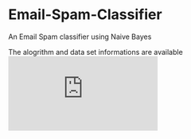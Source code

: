 # Email-Spam-Classifier
An Email Spam classifier using Naive Bayes

The alogrithm and data set informations are available ![here](https://github.com/ayon0105199/Email-Spam-Classifier/blob/master/Extra/Information.txt)
